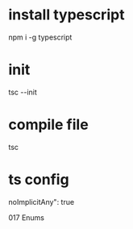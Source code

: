 # install typescript
npm i -g typescript

# init
tsc --init

# compile file
tsc

# ts config
noImplicitAny": true


017 Enums